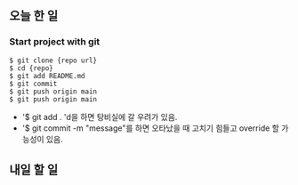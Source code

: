 ## 오늘 한 일

### Start project with git

```shell
$ git clone {repo url}
$ cd {repo}
$ git add README.md
$ git commit
$ git push origin main
$ git push origin main
```

- '$ git add . 'd을 하면 탕비실에 갈 우려가 있음.
- '$ git commit -m "message"를 하면 오타났을 때 고치기 힘들고 override 할 가능성이 있음.


## 내일 할 일
